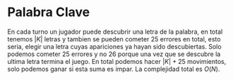 # Palabra Clave
En cada turno un jugador puede descubrir una letra de la palabra, en total tenemos $|K|$ letras y tambien se pueden cometer $25$ errores en total, esto seria, elegir una letra cuyas apariciones ya hayan sido descubiertas. Solo podemos cometer $25$ errores y no $26$ porque una vez que se descubre la ultima letra termina el juego. En total podemos hacer $|K| + 25$ movimientos, solo podemos ganar si esta suma es impar. La complejidad total es $O(N)$.
